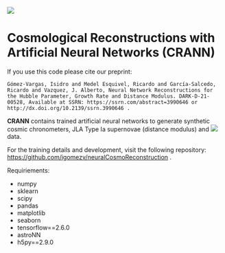  
[<img src="https://img.shields.io/badge/astro--ph.CO-%20%09arXiv%3A2104.00595-red.svg">](https://arxiv.org/abs/2104.00595)
      
# Cosmological Reconstructions with Artificial Neural Networks (CRANN)

If you use this code please cite our preprint:
	
	Gómez-Vargas, Isidro and Medel Esquivel, Ricardo and García-Salcedo, Ricardo and Vazquez, J. Alberto, Neural Network Reconstructions for the Hubble Parameter, Growth Rate and Distance Modulus. DARK-D-21-00528, Available at SSRN: https://ssrn.com/abstract=3990646 or http://dx.doi.org/10.2139/ssrn.3990646 .
	 

**CRANN** contains trained artificial neural networks to generate synthetic cosmic chronometers, JLA Type Ia supernovae (distance modulus) and 
<img src="https://render.githubusercontent.com/render/math?math=f_{\sigma8}"> data.

For the training details and development, visit the following repository: https://github.com/igomezv/neuralCosmoReconstruction .

Requiriements:

- numpy
- sklearn
- scipy
- pandas
- matplotlib
- seaborn
- tensorflow==2.6.0
- astroNN
- h5py==2.9.0
